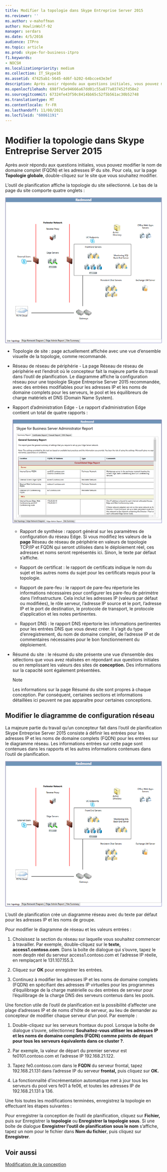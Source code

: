 ```yaml
---
title: Modifier la topologie dans Skype Entreprise Server 2015
ms.reviewer: ''
ms.author: v-mahoffman
author: HowlinWolf-92
manager: serdars
ms.date: 4/5/2016
audience: ITPro
ms.topic: article
ms.prod: skype-for-business-itpro
f1.keywords:
- NOCSH
ms.localizationpriority: medium
ms.collection: IT_Skype16
ms.assetid: 47425ab1-5645-4d6f-b202-64bcce43e3ef
description: Après avoir répondu aux questions initiales, vous pouvez modifier le nom de domaine complet (FQDN) et les adresses IP du site. Pour cela, sur la page Topologie globale, double-cliquez sur le site que vous souhaitez modifier.
ms.openlocfilehash: 698f7e5e94666a67dd01c55a877a037452fd58e2
ms.sourcegitcommit: 67324fe43f50c8414bb65c52f5b561ac30b52748
ms.translationtype: MT
ms.contentlocale: fr-FR
ms.lasthandoff: 11/08/2021
ms.locfileid: "60861191"
---
```

# <a name="edit-the-topology-in-skype-for-business-server-2015"></a>Modifier la topologie dans Skype Entreprise Server 2015

Après avoir répondu aux questions initiales, vous pouvez modifier le nom de domaine complet (FQDN) et les adresses IP du site. Pour cela, sur la page **Topologie globale**, double-cliquez sur le site que vous souhaitez modifier.

L’outil de planification affiche la topologie du site sélectionné. Le bas de la page du site comporte quatre onglets :

![Topologie du site de l’outil de planification.](../../media/Planning_Tool_Site_Topology.png)

- Topologie de site : page actuellement affichée avec une vue d’ensemble visuelle de la topologie, comme recommandé.

- Réseau de réseau de périphérie - La page Réseau de réseau de périphérie est l’endroit où le concepteur fait la majeure partie du travail dans l’outil de planification. Le diagramme affiche la configuration réseau pour une topologie Skype Entreprise Server 2015 recommandée, avec des entrées modifiables pour les adresses IP et les noms de domaine complets pour les serveurs, le pool et les équilibreurs de charge matériels et DNS (Domain Name System).

- Rapport d’administration Edge - Le rapport d’administration Edge contient un total de quatre rapports :

     ![Page Rapport d’administration Edge.](../../media/Planning_Tool_Summary_Report.png)

  - Rapport de synthèse : rapport général sur les paramètres de configuration du réseau Edge. Si vous modifiez les valeurs de la **page** Réseau de réseau de périphérie en valeurs de topologie TCP/IP et FQDN qui seront utilisées dans le déploiement réel, ces adresses et noms seront représentés ici. Sinon, le texte par défaut s’affiche.

  - Rapport de certificat : le rapport de certificats indique le nom du sujet et les autres noms du sujet pour les certificats requis pour la topologie.

  - Rapport de pare-feu : le rapport de pare-feu répertorie les informations nécessaires pour configurer les pare-feu de périmètre dans l’infrastructure. Cela inclut les adresses IP (valeurs par défaut ou modifiées), le rôle serveur, l’adresse IP source et le port, l’adresse IP et le port de destination, le protocole de transport, le protocole d’application et les notes pertinentes.

  - Rapport DNS : le rapport DNS répertorie les informations pertinentes pour les entrées DNS que vous devez créer. Il s’agit du type d’enregistrement, du nom de domaine complet, de l’adresse IP et de commentaires nécessaires pour le bon fonctionnement du déploiement.

- Résumé du site : le résumé du site présente une vue d’ensemble des sélections que vous avez réalisées en répondant aux questions initiales ou en remplissant les valeurs des sites de **conception.** Des informations sur la capacité sont également présentées.

    > [!NOTE]
    > Les informations sur la page Résumé du site sont propres à chaque conception. Par conséquent, certaines sections et informations détaillées ici peuvent ne pas apparaître pour certaines conceptions.

## <a name="edit-the-network-configuration-diagram"></a>Modifier le diagramme de configuration réseau
<a name="Edit_Network_diagram"> </a>

La majeure partie du travail qu’un concepteur fait dans l’outil de planification Skype Entreprise Server 2015 consiste à définir les entrées pour les adresses IP et les noms de domaine complets (FQDN) pour les entrées sur le diagramme réseau. Les informations entrées sur cette page sont contenues dans les rapports et les autres informations contenues dans l’outil de planification.

![Diagramme réseau de l’outil de planification.](../../media/Planning_Tool_Network_Diagram.png)

L’outil de planification crée un diagramme réseau avec du texte par défaut pour les adresses IP et les noms de groupe.

Pour modifier le diagramme de réseau et les valeurs entrées :

1. Choisissez la section du réseau sur laquelle vous souhaitez commencer à travailler. Par exemple, double-cliquez sur le **texte, access1.contoso.com**. Dans la boîte de dialogue qui s’ouvre, tapez le nom deqdn réel du serveur access1.contoso.com et l’adresse IP réelle, en remplaçant le 131.107.155.3.

2. Cliquez sur **OK** pour enregistrer les entrées.

3. Continuez à modifier les adresses IP et les noms de domaine complets (FQDN) en spécifiant des adresses IP virtuelles pour les programmes d’équilibrage de la charge matérielle ou des entrées de serveur pour l’équilibrage de la charge DNS des serveurs contenus dans les pools.

Une fonction utile de l’outil de planification est la possibilité d’affecter une plage d’adresses IP et de noms d’hôte de serveur, au lieu de demander au concepteur de modifier chaque serveur d’un pool. Par exemple :

1. Double-cliquez sur les serveurs frontaux du pool. Lorsque la boîte de dialogue s’ouvre, sélectionnez **Souhaitez-vous utiliser les adresses IP et les noms de domaine complets (FQDN) comme points de départ pour tous les serveurs équivalents dans ce cluster ?**.

2. Par exemple, la valeur de départ du premier serveur est fe0101.contoso.com et l’adresse IP 192.168.21.122.

3. Tapez fe0.contoso.com dans le **FQDN** du serveur frontal, tapez 192.168.21.131 dans l’adresse IP du serveur **frontal,** puis cliquez sur **OK.**

4. La fonctionnalité d’incrémentation automatique met à jour tous les serveurs du pool vers fe01 à fe06, et toutes les adresses IP de 192.168.21.131 à 136.

Une fois toutes les modifications terminées, enregistrez la topologie en effectuant les étapes suivantes :

Pour enregistrer la conception de l’outil de planification, cliquez sur **Fichier,** puis sur Enregistrer la **topologie** ou **Enregistrer la topologie sous**. Si une boîte de dialogue **Enregistrer l’outil de planification sous le nom** s’affiche, tapez un nom pour le fichier dans **Nom du fichier**, puis cliquez sur **Enregistrer**.

## <a name="see-also"></a>Voir aussi
<a name="Edit_Network_diagram"> </a>

[Modification de la conception](/previous-versions/office/lync-server-2013/lync-server-2013-editing-the-design)